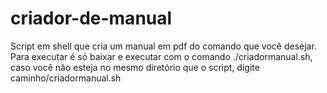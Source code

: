 # criador-de-manual
Script em shell que cria um manual em pdf do comando que você desejar.
Para executar é só baixar e executar com o comando ./criadormanual.sh, caso você não esteja no mesmo diretório que o script, digite caminho/criadormanual.sh
